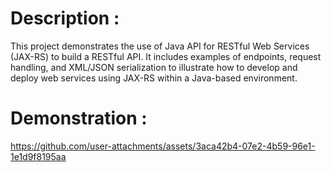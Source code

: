 # Description : 
This project demonstrates the use of Java API for RESTful Web Services (JAX-RS) to build a RESTful API. It includes examples of endpoints, request handling, and XML/JSON serialization to illustrate how to develop and deploy web services using JAX-RS within a Java-based environment.

# Demonstration : 

https://github.com/user-attachments/assets/3aca42b4-07e2-4b59-96e1-1e1d9f8195aa

